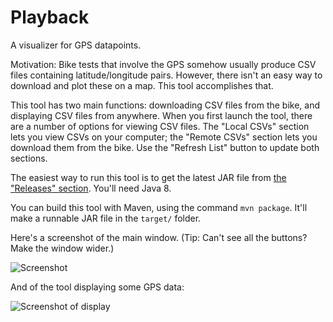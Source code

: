 # Playback
A visualizer for GPS datapoints.

Motivation: Bike tests that involve the GPS somehow usually produce CSV files containing latitude/longitude pairs. However, there isn't an easy way to download and plot these on a map. This tool accomplishes that.

This tool has two main functions: downloading CSV files from the bike, and displaying CSV files from anywhere. When you first launch the tool, there are a number of options for viewing CSV files. The "Local CSVs" section lets you view CSVs on your computer; the "Remote CSVs" section lets you download them from the bike. Use the "Refresh List" button to update both sections.

The easiest way to run this tool is to get the latest JAR file from [the "Releases" section][1]. You'll need Java 8.

You can build this tool with Maven, using the command `mvn package`. It'll make a runnable JAR file in the `target/` folder. 

Here's a screenshot of the main window. (Tip: Can't see all the buttons? Make the window wider.)

![Screenshot][2]

And of the tool displaying some GPS data:

![Screenshot of display][3]

  [1]: https://github.com/CornellAutonomousBikeTeam/Playback/releases
  [2]: https://user-images.githubusercontent.com/1981364/27932157-bdc0860e-626a-11e7-8f82-140c347a98c9.png
  [3]: https://user-images.githubusercontent.com/1981364/27932057-47698852-626a-11e7-8d3b-456b2ec7635a.png
